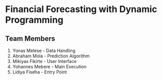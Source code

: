 # Financial Forecasting with Dynamic Programming
## Team Members
1. Yonas Melese - Data Handling
2. Abraham Mola - Prediction Algorithm
3. Mikiyas Fikirte - User Interface
4. Yohannes Mebere - Main Execution
5. Lidiya Fiseha - Entry Point
